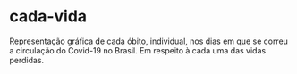 # cada-vida
Representação gráfica de cada óbito, individual, nos dias em que se correu a circulação do Covid-19 no Brasil. Em respeito à cada uma das vidas perdidas.
